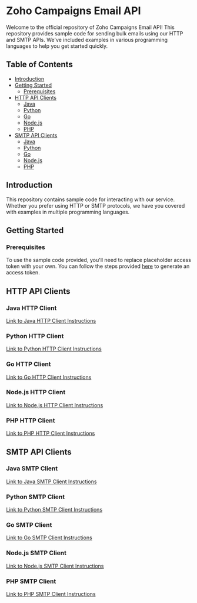 # Zoho Campaigns Email API

Welcome to the official repository of Zoho Campaigns Email API! This repository provides sample code for sending bulk emails using our HTTP and SMTP APIs. We've included examples in various programming languages to help you get started quickly.

## Table of Contents

- [Introduction](#introduction)
- [Getting Started](#getting-started)
  - [Prerequisites](#prerequisites)
- [HTTP API Clients](#http-api-clients)
  - [Java](#java-http-client)
  - [Python](#python-http-client)
  - [Go](#go-http-client)
  - [Node.js](#nodejs-http-client)
  - [PHP](#php-http-client)
- [SMTP API Clients](#smtp-api-clients)
  - [Java](#java-smtp-client)
  - [Python](#python-smtp-client)
  - [Go](#go-smtp-client)
  - [Node.js](#nodejs-smtp-client)
  - [PHP](#php-smtp-client)

## Introduction

This repository contains sample code for interacting with our service. Whether you prefer using HTTP or SMTP protocols, we have you covered with examples in multiple programming languages.

## Getting Started

### Prerequisites

To use the sample code provided, you'll need to replace placeholder access token with your own. You can follow the steps provided [here](https://www.zoho.com/campaigns/help/emailapi/authentication.html) to generate an access token.

## HTTP API Clients

### Java HTTP Client

[Link to Java HTTP Client Instructions](HTTP/Java/http)

### Python HTTP Client

[Link to Python HTTP Client Instructions](HTTP/Python/http)

### Go HTTP Client

[Link to Go HTTP Client Instructions](HTTP/Go/http)

### Node.js HTTP Client

[Link to Node.js HTTP Client Instructions](HTTP/Node.js/http)

### PHP HTTP Client

[Link to PHP HTTP Client Instructions](HTTP/PHP/http)

## SMTP API Clients

### Java SMTP Client

[Link to Java SMTP Client Instructions](SMTP/Java/smtp)

### Python SMTP Client

[Link to Python SMTP Client Instructions](SMTP/Python/smtp)

### Go SMTP Client

[Link to Go SMTP Client Instructions](SMTP/Go/smtp)

### Node.js SMTP Client

[Link to Node.js SMTP Client Instructions](SMTP/Node.js/smtp)

### PHP SMTP Client

[Link to PHP SMTP Client Instructions](SMTP/PHP/smtp)
